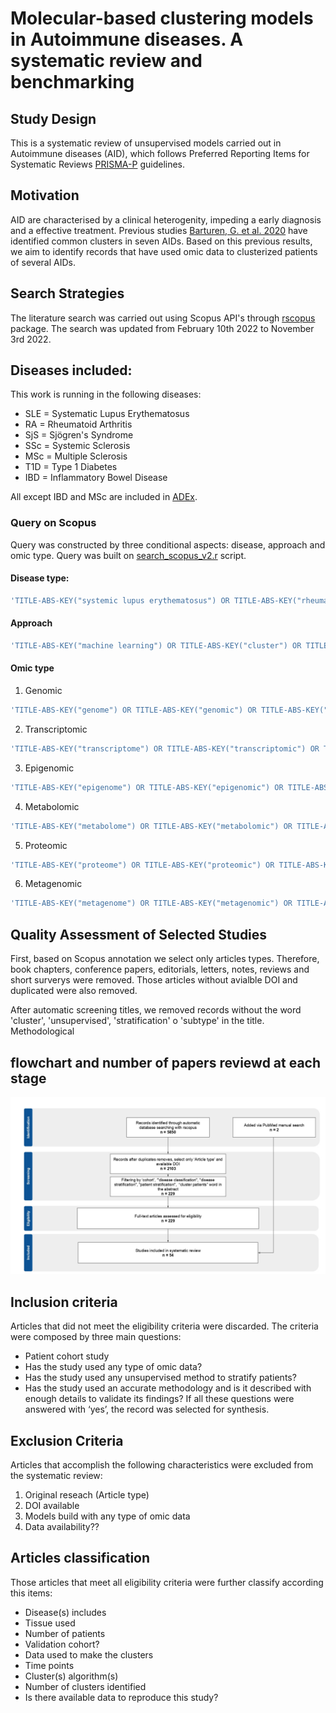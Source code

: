 # Molecular-based clustering models in Autoimmune diseases. A systematic review and benchmarking


## Study Design
This is a systematic review of unsupervised models carried out in Autoimmune diseases (AID), which follows Preferred Reporting Items for Systematic Reviews [PRISMA-P](http://prisma-statement.org/Extensions/Protocols) guidelines.


## Motivation
AID are characterised by a clinical heterogenity, impeding a early diagnosis and a effective treatment. Previous studies [Barturen, G. et al. 2020](https://onlinelibrary.wiley.com/doi/10.1002/art.41610) have identified common clusters in seven AIDs. Based on this previous results, we aim to identify records that have used omic data to clusterized patients of several AIDs.


## Search Strategies
The literature search was carried out using Scopus API's through [rscopus](https://johnmuschelli.com/rscopus/) package. The search was updated from February 10th 2022 to November 3rd 2022.


## Diseases included:
This work is running in the following diseases:

* SLE = Systematic Lupus Erythematosus
* RA = Rheumatoid Arthritis
* SjS = Sjögren's Syndrome
* SSc = Systemic Sclerosis
* MSc = Multiple Sclerosis
* T1D = Type 1 Diabetes
* IBD = Inflammatory Bowel Disease

All except IBD and MSc are included in [ADEx](https://adex.genyo.es/).


### Query on Scopus
Query was constructed by three conditional aspects: disease, approach and omic type. Query was built on [search_scopus_v2.r](https://github.com/jlinaresb/Review-MLAID/blob/master/search_scopus_v2.r) script. 


#### Disease type:
``` r
'TITLE-ABS-KEY("systemic lupus erythematosus") OR TITLE-ABS-KEY("rheumatoid arthritis") OR TITLE-ABS-KEY("sjögren syndrome") OR TITLE-ABS-KEY("type 1 diabetes") OR TITLE-ABS-KEY("systemic sclerosis") OR TITLE-ABS-KEY("multiple sclerosis") OR TITLE-ABS-KEY("inflammatory bowel disease") '
```

#### Approach
``` r
'TITLE-ABS-KEY("machine learning") OR TITLE-ABS-KEY("cluster") OR TITLE-ABS-KEY("unsupervised')'
```

#### Omic type

1. Genomic
``` r
'TITLE-ABS-KEY("genome") OR TITLE-ABS-KEY("genomic") OR TITLE-ABS-KEY("SNP") OR TITLE-ABS-KEY("SNP") OR TITLE-ABS-KEY("GWAS") OR TITLE-ABS-KEY("gene secuence") OR TITLE-ABS-KEY("CNV") OR TITLE-ABS-KEY("CNA") OR TITLE-ABS-KEY("copy number variation") OR TITLE-ABS-KEY("copy number aberration")'
```

2. Transcriptomic
``` r
'TITLE-ABS-KEY("transcriptome") OR TITLE-ABS-KEY("transcriptomic") OR TITLE-ABS-KEY("gene expression") OR TITLE-ABS-KEY("miRNA") OR TITLE-ABS-KEY("mRNA") OR TITLE-ABS-KEY("RNASeq") OR TITLE-ABS-KEY("RNA-Seq") OR TITLE-ABS-KEY("microarray") OR TITLE-ABS-KEY("lncRNA") OR TITLE-ABS-KEY("transcription factor") OR TITLE-ABS-KEY("co-expression") OR TITLE-ABS-KEY("exome")'
```

3. Epigenomic
``` r
'TITLE-ABS-KEY("epigenome") OR TITLE-ABS-KEY("epigenomic") OR TITLE-ABS-KEY("methylation") OR TITLE-ABS-KEY("acethylation") OR TITLE-ABS-KEY("histone") OR TITLE-ABS-KEY("chromatin")'
```

4. Metabolomic
``` r
'TITLE-ABS-KEY("metabolome") OR TITLE-ABS-KEY("metabolomic") OR TITLE-ABS-KEY("metabolites")'
```

5. Proteomic
``` r
'TITLE-ABS-KEY("proteome") OR TITLE-ABS-KEY("proteomic") OR TITLE-ABS-KEY("protein expression") OR TITLE-ABS-KEY("protein array") OR TITLE-ABS-KEY("cytokine array") OR TITLE-ABS-KEY("phosphoproteomic")'
```

6. Metagenomic
``` r
'TITLE-ABS-KEY("metagenome") OR TITLE-ABS-KEY("metagenomic") OR TITLE-ABS-KEY("microbiota") OR TITLE-ABS-KEY("16S") OR TITLE-ABS-KEY("microbiome")'
```


## Quality Assessment of Selected Studies
First, based on Scopus annotation we select only articles types. Therefore, book chapters, conference papers, editorials, letters, notes, reviews and short surverys were removed. Those articles without avialble DOI and duplicated were also removed.

After automatic screening titles, we removed records without the word 'cluster', 'unsupervised', 'stratification' o 'subtype' in the title.
Methodological

##  flowchart and number of papers reviewd at each stage

![flowchart](systematic-review/figures/figure1.jpg?raw=true "flow chart")


## Inclusion criteria
Articles that did not meet the eligibility criteria were discarded. The criteria were composed by three main questions:
  * Patient cohort study
  * Has the study used any type of omic data?
  * Has the study used any unsupervised method to stratify patients?
  * Has the study used an accurate methodology and is it described with enough details to validate its findings?
If all these questions were answered with ‘yes’, the record was selected for synthesis.


## Exclusion Criteria
Articles that accomplish the following characteristics were excluded from the systematic review:

1. Original reseach (Article type)
2. DOI available
3. Models build with any type of omic data
4. Data availability?? 


## Articles classification 
Those articles that meet all eligibility criteria were further classify according this items:

  * Disease(s) includes
  * Tissue used
  * Number of patients
  * Validation cohort?
  * Data used to make the clusters
  * Time points
  * Cluster(s) algorithm(s)
  * Number of clusters identified
  * Is there available data to reproduce this study?
